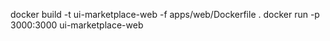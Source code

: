 docker build -t ui-marketplace-web -f apps/web/Dockerfile .
docker run -p 3000:3000 ui-marketplace-web
